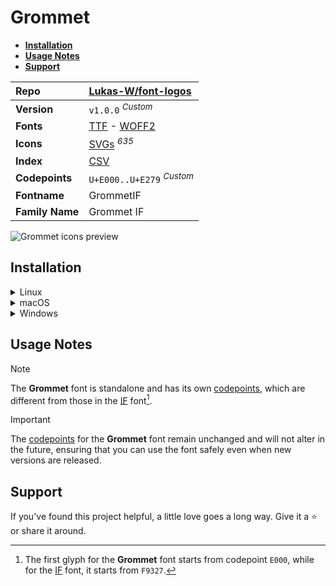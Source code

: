 # Grommet

- [**Installation**](#installation)
- [**Usage Notes**](#usage-notes)
- [**Support**](#support)

| Repo            | [Lukas-W/font-logos](https://github.com/grommet/grommet-icons)                                                                       |
| :-------------- | :---------------------------------------------------------------------------------------------------------------------------------------------------------------------------- |
| **Version**     | `v1.0.0` <sup>_Custom_</sup>                                                                                                                                                  |
| **Fonts**       | [TTF](https://raw.githubusercontent.com/iconicFonts/if/main/fonts/TTF/Grommet.ttf) - [WOFF2](https://raw.githubusercontent.com/iconicFonts/if/main/fonts/WOFF2/Grommet.woff2) |
| **Icons**       | [SVGs](https://github.com/iconicFonts/if/tree/main/packs/Grommet/svgs) <sup>_635_</sup>                                                                                       |
| **Index**       | [CSV](https://github.com/iconicFonts/if/blob/main/indices/Grommet.csv)                                                                                                        |
| **Codepoints**  | `U+E000..U+E279` <sup>_Custom_</sup>                                                                                                                                          |
| **Fontname**    | GrommetIF                                                                                                                                                                     |
| **Family Name** | Grommet IF                                                                                                                                                                    |

<picture>
  <source media="(prefers-color-scheme: dark)" srcset="https://raw.githubusercontent.com/iconicFonts/if/main/imgs/Grommet_dark.png">
  <img alt="Grommet icons preview" src="https://raw.githubusercontent.com/iconicFonts/if/main/imgs/Grommet_light.png">
</picture>

## Installation

<details>

<summary>Linux</summary>

```sh
curl -o ~/.local/share/fonts/Grommet.ttf https://raw.githubusercontent.com/iconicFonts/if/main/fonts/TTF/Grommet.ttf
```

Refresh font cache:

```sh
fc-cache -f ~/.local/share/fonts
```

</details>

<details>

<summary>macOS</summary>

```sh
curl -o ~/Library/Fonts/Grommet.ttf https://raw.githubusercontent.com/iconicFonts/if/main/fonts/TTF/Grommet.ttf
```

</details>

<details>

<summary>Windows</summary>

```sh
curl -o C:\Windows\Fonts\Grommet.ttf https://raw.githubusercontent.com/iconicFonts/if/main/fonts/TTF/Grommet.ttf
```

</details>

## Usage Notes

> [!NOTE]
> The **Grommet** font is standalone and has its own [codepoints](https://github.com/iconicFonts/if/blob/main/indices/Grommet.csv), which are different from those in the [IF](https://github.com/iconicFonts/if/blob/main/indices/if.csv) font[^1].

> [!IMPORTANT]
> The [codepoints](https://github.com/iconicFonts/if/blob/main/indices/Grommet.csv) for the **Grommet** font remain unchanged and will not alter in the future, ensuring that you can use the font safely even when new versions are released.

## Support

If you've found this project helpful, a little love goes a long way. Give it a :star: or share it around.

[^1]: The first glyph for the **Grommet** font starts from codepoint `E000`, while for the [IF](https://github.com/iconicFonts/if/blob/main/indices/if.csv) font, it starts from `F9327`.
